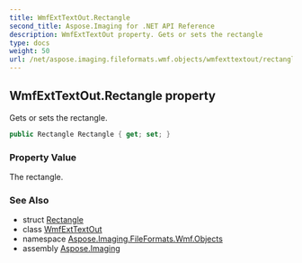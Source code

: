 ```yaml
---
title: WmfExtTextOut.Rectangle
second_title: Aspose.Imaging for .NET API Reference
description: WmfExtTextOut property. Gets or sets the rectangle
type: docs
weight: 50
url: /net/aspose.imaging.fileformats.wmf.objects/wmfexttextout/rectangle/
---
```

## WmfExtTextOut.Rectangle property

Gets or sets the rectangle.

```csharp
public Rectangle Rectangle { get; set; }
```

### Property Value

The rectangle.

### See Also

* struct [Rectangle](../../../aspose.imaging/rectangle/)
* class [WmfExtTextOut](../)
* namespace [Aspose.Imaging.FileFormats.Wmf.Objects](../../wmfexttextout/)
* assembly [Aspose.Imaging](../../../)


